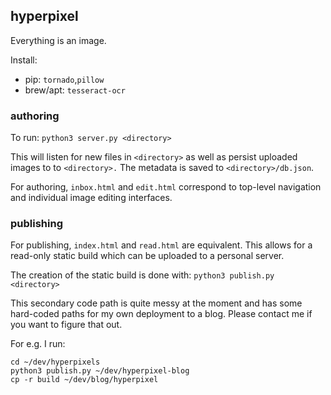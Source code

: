 ## hyperpixel
Everything is an image.

Install:
- pip: `tornado`,`pillow`
- brew/apt: `tesseract-ocr`


### authoring

To run: `python3 server.py <directory>`

This will listen for new files in `<directory>` as well as persist uploaded
images to  to `<directory>.` The metadata is saved to `<directory>/db.json`.

For authoring, `inbox.html` and `edit.html` correspond to top-level
navigation and individual image editing interfaces.


### publishing

For publishing, `index.html` and `read.html` are equivalent. This allows for a
read-only static build which can be uploaded to a personal server.

The creation of the static build is done with: `python3 publish.py <directory>`

This secondary code path is quite messy at the moment and has some hard-coded
paths for my own deployment to a blog. Please contact me if you want to figure
that out.

For e.g. I run:
```
cd ~/dev/hyperpixels
python3 publish.py ~/dev/hyperpixel-blog
cp -r build ~/dev/blog/hyperpixel
```

